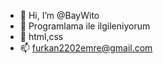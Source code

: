 - 👋 Hi, I’m @BayWito
- 👀 Programlama ile ilgileniyorum
- 🌱 html,css
- 📫 furkan2202emre@gmail.com

<!---
BayWito/BayWito is a ✨ special ✨ repository because its `README.md` (this file) appears on your GitHub profile.
You can click the Preview link to take a look at your changes.
--->
